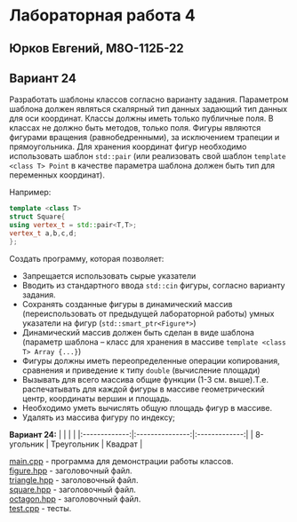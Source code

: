 # Лабораторная работа 4
## Юрков Евгений, М8О-112Б-22
## Вариант 24

Разработать шаблоны классов согласно варианту задания. Параметром шаблона должен являться скалярный тип данных задающий тип данных для оси координат. Классы должны иметь только публичные поля. В классах не должно быть методов, только поля. Фигуры являются фигурами вращения (равнобедренными), за исключением трапеции и прямоугольника. Для хранения координат фигур необходимо использовать шаблон `std::pair` (или реализовать свой шаблон `template <class T> Point` в качестве параметра шаблона должен быть тип для переменных
координат).

Например:
```cpp
template <class T>
struct Square{
using vertex_t = std::pair<T,T>;
vertex_t a,b,c,d;
};
```
Создать программу, которая позволяет:
- Запрещается использовать сырые указатели
- Вводить из стандартного ввода `std::cin` фигуры, согласно варианту задания.
- Сохранять созданные фигуры в динамический массив (переиспользовать от предыдущей лабораторной работы) умных указатели на фигур (`std::smart_ptr<Figure*>`)
- Динамический массив должен быть сделан в виде шаблона (параметр шаблона – класс для хранения в массиве `template <class T> Array {...}`)
- Фигуры должны иметь переопределенные операции копирования, сравнения и приведение к типу `double` (вычисление площади)
- Вызывать для всего массива общие функции (1-3 см. выше).Т.е. распечатывать для каждой фигуры в массиве геометрический центр, координаты вершин и площадь.
- Необходимо уметь вычислять общую площадь фигур в массиве.
- Удалять из массива фигуру по индексу;


**Вариант 24:**
| <!-- -->      | <!-- -->        | <!-- -->      |
|:-------------:|:---------------:|:-------------:|
| 8-угольник    | Треугольник     | Квадрат       |

[main.cpp](main.cpp) - программа для демонстрации работы классов.\
[figure.hpp](figure.hpp) - заголовочный файл.\
[triangle.hpp](triangle.hpp) - заголовочный файл.\
[square.hpp](square.hpp) - заголовочный файл.\
[octagon.hpp](octagon.hpp) - заголовочный файл.\
[test.cpp](test.cpp) - тесты.
